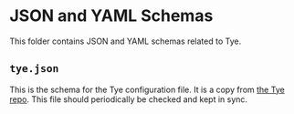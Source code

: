 # JSON and YAML Schemas

This folder contains JSON and YAML schemas related to Tye.

## `tye.json`

This is the schema for the Tye configuration file. It is a copy from
[the Tye repo](https://raw.githubusercontent.com/dotnet/tye/main/src/schema/tye-schema.json).
This file should periodically be checked and kept in sync.
